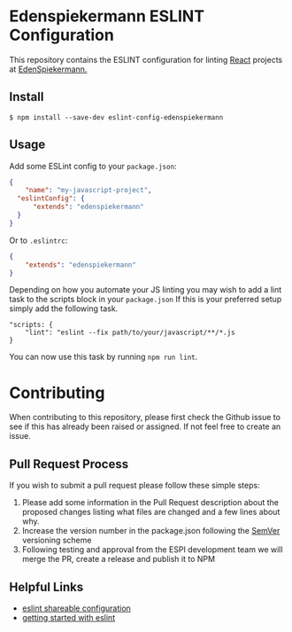 # Edenspiekermann ESLINT Configuration

This repository contains the ESLINT configuration for linting [React][react] projects at [EdenSpiekermann.][espi-url]

## Install

```
$ npm install --save-dev eslint-config-edenspiekermann
```


## Usage

Add some ESLint config to your `package.json`:

```json
{
    "name": "my-javascript-project",
  "eslintConfig": {
      "extends": "edenspiekermann"
  }
}
```

Or to `.eslintrc`:

```json
{
    "extends": "edenspiekermann"
}
```

Depending on how you automate your JS linting you may wish to add a lint task to the scripts block in your `package.json` If this is your preferred setup simply add the following task.

```
"scripts: {
    "lint": "eslint --fix path/to/your/javascript/**/*.js
}
```
 
You can now use this task by running `npm run lint`. 
# Contributing

When contributing to this repository, please first check the Github issue to see if this has already been raised or assigned. If not feel free to create an issue.

## Pull Request Process

If you wish to submit a pull request please follow these simple steps:

1. Please add some information in the Pull Request description about the proposed changes listing what files are changed and a few lines about why.
3. Increase the version number in the package.json following the [SemVer][semver] versioning scheme 
4. Following testing and approval from the ESPI development team we will merge the PR, create a release and publish it to NPM


## Helpful Links

* [eslint shareable configuration][shareable]
* [getting started with eslint][docs]

[shareable]: https://eslint.org/docs/developer-guide/shareable-configs  "Eslint shareable configurations"
[react]: https://reactjs.org  "react JS"
[docs]: https://eslint.org/docs/user-guide/getting-started  "Eslint docs"
[espi-url]: https://www.edenspiekermann.com "EdenSpiekermann Home page"
[semver]: http://semver.org/ "Semantic Versioning for software projects"